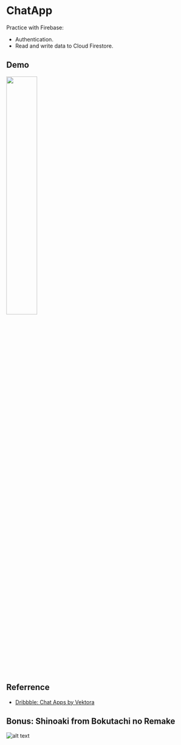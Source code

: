 # ChatApp
Practice with Firebase:  
* Authentication.  
* Read and write data to Cloud Firestore.
## Demo  
<img src="https://github.com/Hoanglam1134/ChatApp/blob/fb77a53bf3c015c72a2c89c472a3550cfea30ad4/Android-Emulator-Pixel_4_5554-2021-08-27-23-09-26.gif" width="40%" height="40%"/>  

## Referrence
* [Dribbble: Chat Apps by Vektora](https://dribbble.com/shots/15534704-Chat-Bot-Apps/attachments/7315048?mode=media)  
## Bonus: Shinoaki from Bokutachi no Remake  
![alt text](https://github.com/Hoanglam1134/ChatApp/blob/7b42096a1c1462c9255fec7e4b07098ad7e11f0a/tumblr_001d25562ec899b6c35bb0c44b23b835_15063f22_540.gif)  
